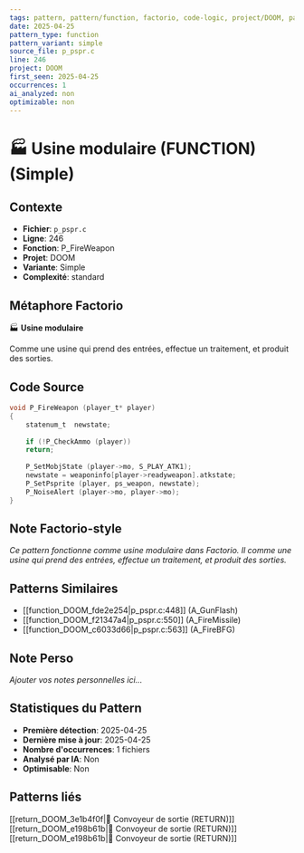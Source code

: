 ```yaml
---
tags: pattern, pattern/function, factorio, code-logic, project/DOOM, pattern/variant/simple
date: 2025-04-25
pattern_type: function
pattern_variant: simple
source_file: p_pspr.c
line: 246
project: DOOM
first_seen: 2025-04-25
occurrences: 1
ai_analyzed: non
optimizable: non
---
```


# 🏭 Usine modulaire (FUNCTION) (Simple)

## Contexte
- **Fichier**: `p_pspr.c`
- **Ligne**: 246
- **Fonction**: P_FireWeapon
- **Projet**: DOOM
- **Variante**: Simple
- **Complexité**: standard

## Métaphore Factorio
🏭 **Usine modulaire**

Comme une usine qui prend des entrées, effectue un traitement, et produit des sorties.

## Code Source
```c
void P_FireWeapon (player_t* player)
{
    statenum_t	newstate;
	
    if (!P_CheckAmmo (player))
	return;
	
    P_SetMobjState (player->mo, S_PLAY_ATK1);
    newstate = weaponinfo[player->readyweapon].atkstate;
    P_SetPsprite (player, ps_weapon, newstate);
    P_NoiseAlert (player->mo, player->mo);
}
```

## Note Factorio-style
*Ce pattern fonctionne comme usine modulaire dans Factorio. Il comme une usine qui prend des entrées, effectue un traitement, et produit des sorties.*

## Patterns Similaires
- [[function_DOOM_fde2e254|p_pspr.c:448]] (A_GunFlash)
- [[function_DOOM_f21347a4|p_pspr.c:550]] (A_FireMissile)
- [[function_DOOM_c6033d66|p_pspr.c:563]] (A_FireBFG)

## Note Perso
*Ajouter vos notes personnelles ici...*

## Statistiques du Pattern
- **Première détection**: 2025-04-25
- **Dernière mise à jour**: 2025-04-25
- **Nombre d'occurrences**: 1 fichiers
- **Analysé par IA**: Non
- **Optimisable**: Non

## Patterns liés
[[return_DOOM_3e1b4f0f|🚚 Convoyeur de sortie (RETURN)]]
[[return_DOOM_e198b61b|🚚 Convoyeur de sortie (RETURN)]]
[[return_DOOM_e198b61b|🚚 Convoyeur de sortie (RETURN)]]
